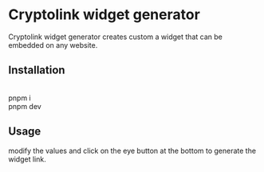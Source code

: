 # Cryptolink widget generator

Cryptolink widget generator creates custom a widget that can be embedded on any website.
<br>

## Installation

 <br>
pnpm i <br>
pnpm dev <br>

## Usage

modify the values and click on the eye button at the bottom to generate the widget link. <br>
